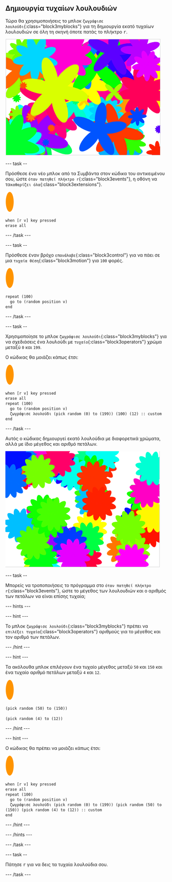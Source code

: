 ## Δημιουργία τυχαίων λουλουδιών

Τώρα θα χρησιμοποιήσεις το μπλοκ `ζωγράφισε λουλούδι`{:class="block3myblocks"} για τη δημιουργία εκατό τυχαίων λουλουδιών σε όλη τη σκηνή όποτε πατάς το πλήκτρο <kbd>r</kbd>.

![τυχαία λουλούδια](images/flower-random.png)

--- task --

Πρόσθεσε ένα νέο μπλοκ από τα Συμβάντα στον κώδικα του αντικειμένου σου, ώστε `όταν πατηθεί πλήκτρο r`{:class="block3events"}, η οθόνη να τα`καθαρίζει όλα`{:class="block3extensions"}.

![αντικείμενο λουλούδι](images/flower-sprite.png)

```blocks3
when [r v] key pressed
erase all
```

--- /task ---

--- task --

Πρόσθεσε έναν βρόχο `επανάλαβε`{:class="block3control"} για να πάει σε μια `τυχαία θέση`{:class="block3motion"} για `100` φορές.

![αντικείμενο λουλούδι](images/flower-sprite.png)

```blocks3
repeat (100)
  go to (random position v)
end
```

--- /task ---

--- task --

Χρησιμοποίησε το μπλοκ `ζωγράφισε λουλούδι`{:class="block3myblocks"} για να σχεδιάσεις ένα λουλούδι με `τυχαίο`{:class="block3operators"} χρώμα μεταξύ `0` και `199`.

Ο κώδικας θα μοιάζει κάπως έτσι:

![αντικείμενο λουλούδι](images/flower-sprite.png)

```blocks3
when [r v] key pressed
erase all
repeat (100) 
  go to (random position v)
  ζωγράφισε λουλούδι (pick random (0) to (199)) (100) (12) :: custom
end
```

--- /task ---

Αυτός ο κώδικας δημιουργεί εκατό λουλούδια με διαφορετικά χρώματα, αλλά με ίδιο μέγεθος και αριθμό πετάλων.

![λουλούδια με τυχαία χρώματα](images/flower-random-colour.png)

--- task --

Μπορείς να τροποποιήσεις το πρόγραμμα στο `όταν πατηθεί πλήκτρο r`{:class="block3events"}, ώστε το μέγεθος των λουλουδιών και ο αριθμός των πετάλων να είναι επίσης τυχαία;

--- hints ---


--- hint ---

Το μπλοκ `ζωγράφισε λουλούδι`{:class="block3myblocks"} πρέπει να `επιλέξει τυχαία`{:class="block3operators"} αριθμούς για το μέγεθος και τον αριθμό των πετάλων.

--- /hint ---

--- hint ---

Τα ακόλουθα μπλοκ επιλέγουν ένα τυχαίο μέγεθος μεταξύ `50` και `150` και ένα τυχαίο αριθμό πετάλων μεταξύ `4` και `12`.

![αντικείμενο λουλούδι](images/flower-sprite.png)

```blocks3
(pick random (50) to (150))

(pick random (4) to (12))
```

--- /hint ---

--- hint ---

Ο κώδικας θα πρέπει να μοιάζει κάπως έτσι:

![αντικείμενο λουλούδι](images/flower-sprite.png)

```blocks3
when [r v] key pressed
erase all
repeat (100) 
  go to (random position v)
  ζωγράφισε λουλούδι (pick random (0) to (199)) (pick random (50) to (150)) (pick random (4) to (12)) :: custom
end
```

--- /hint ---

--- /hints ---

--- /task ---

--- task --

Πάτησε <kbd>r</kbd> για να δεις τα τυχαία λουλούδια σου.

--- /task ---